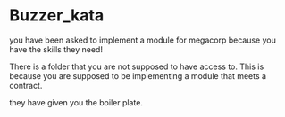 # Buzzer_kata


you have been asked to implement a module for megacorp because you have the skills they need!


There is a folder that you are not supposed to have access to.
This is because you are supposed to be implementing a module that meets a contract.

they have given you the boiler plate. 


